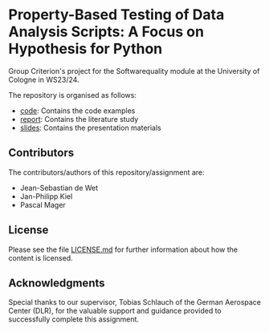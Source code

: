 # Property-Based Testing of Data Analysis Scripts: A Focus on Hypothesis for Python

Group Criterion's project for the Softwarequality module at the University of Cologne in WS23/24.

The repository is organised as follows:

- [code](code): Contains the code examples
- [report](report): Contains the literature study
- [slides](slides): Contains the presentation materials

## Contributors

The contributors/authors of this repository/assignment are:

- Jean-Sebastian de Wet
- Jan-Philipp Kiel
- Pascal Mager

## License

Please see the file [LICENSE.md](LICENSE.md) for further information about how the content is licensed.

## Acknowledgments

Special thanks to our supervisor, Tobias Schlauch of the German Aerospace Center (DLR), for the valuable support and guidance provided to successfully complete this assignment.
